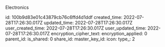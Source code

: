 Electronics

id: 100b9d83e01c43879cb76c6ffd4d1ddf
created_time: 2022-07-28T17:26:30.017Z
updated_time: 2022-07-28T17:26:30.017Z
user_created_time: 2022-07-28T17:26:30.017Z
user_updated_time: 2022-07-28T17:26:30.017Z
encryption_cipher_text: 
encryption_applied: 0
parent_id: 
is_shared: 0
share_id: 
master_key_id: 
icon: 
type_: 2